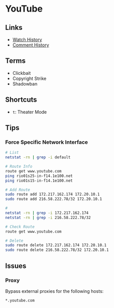 # YouTube

<!--
https://www.youtube.com/channel_switcher
-->

## Links

- [Watch History](https://youtube.com/feed/history)
- [Comment History](https://youtube.com/feed/history/comment_history)

## Terms

- Clickbait
- Copyright Strike
- Shadowban

## Shortcuts

- `t`: Theater Mode

## Tips

### Force Specific Network Interface

```sh
# List
netstat -rn | grep -i default

# Route Info
route get www.youtube.com
ping rio01s25-in-f14.1e100.net
ping rio01s15-in-f14.1e100.net

# Add Route
sudo route add 172.217.162.174 172.20.10.1
sudo route add 216.58.222.78/32 172.20.10.1

#
netstat -rn | grep -i 172.217.162.174
netstat -rn | grep -i 216.58.222.78/32

# Check Route
route get www.youtube.com

# Delete
sudo route delete 172.217.162.174 172.20.10.1
sudo route delete 216.58.222.78/32 172.20.10.1
```

## Issues

### Proxy

Bypass external proxies for the following hosts:

```txt
*.youtube.com
```
